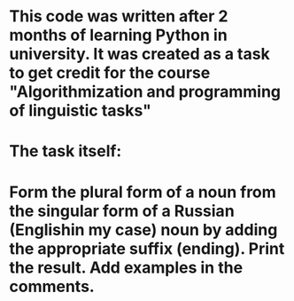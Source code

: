 # This code was written after 2 months of learning Python in university. It was created as a task to get credit for the course "Algorithmization and programming of linguistic tasks"

# The task itself:
# Form the plural form of a noun from the singular form of a Russian (Englishin my case) noun by adding the appropriate suffix (ending). Print the result. Add examples in the comments.
